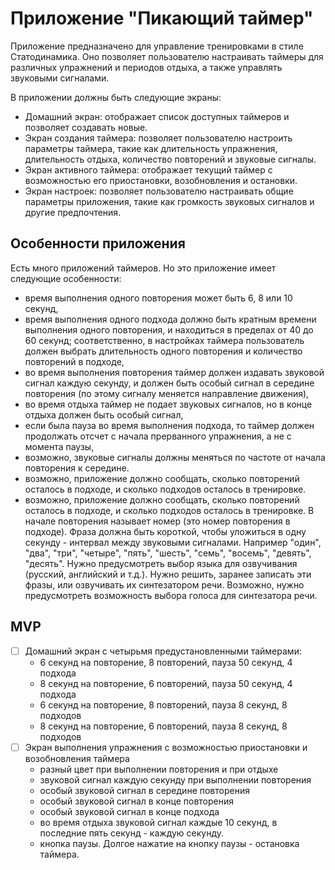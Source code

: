 # Приложение "Пикающий таймер"

Приложение предназначено для управление тренировками в стиле Статодинамика. Оно позволяет пользователю настраивать таймеры для различных упражнений и периодов отдыха, а также управлять звуковыми сигналами.

В приложении должны быть следующие экраны:

- Домашний экран: отображает список доступных таймеров и позволяет создавать новые.
- Экран создания таймера: позволяет пользователю настроить параметры таймера, такие как длительность упражнения, длительность отдыха, количество повторений и звуковые сигналы.
- Экран активного таймера: отображает текущий таймер с возможностью его приостановки, возобновления и остановки.
- Экран настроек: позволяет пользователю настраивать общие параметры приложения, такие как громкость звуковых сигналов и другие предпочтения.

## Особенности приложения

Есть много приложений таймеров. Но это приложение имеет следующие особенности:
- время выполнения одного повторения может быть 6, 8 или 10 секунд,
- время выполнения одного подхода должно быть кратным времени выполнения одного повторения, и находиться в пределах от 40 до 60 секунд; соответственно, в настройках таймера пользователь должен выбрать длительность одного повторения и количество повторений в подходе,
- во время выполнения повторения таймер должен издавать звуковой сигнал каждую секунду, и должен быть особый сигнал в середине повторения (по этому сигналу меняется направление движения),
- во время отдыха таймер не подает звуковых сигналов, но в конце отдыха должен быть особый сигнал,
- если была пауза во время выполнения подхода, то таймер должен продолжать отсчет с начала прерванного упражнения, а не с момента паузы,
- возможно, звуковые сигналы должны меняться по частоте от начала повторения к середине. 
- возможно, приложение должно сообщать, сколько повторений осталось в подходе, и сколько подходов осталось в тренировке.
- возможно, приложение должно сообщать, сколько повторений осталось в подходе, и сколько подходов осталось в тренировке. В начале повторения называет номер (это номер повторения в подходе). Фраза должна быть короткой, чтобы уложиться в одну секунду - интервал между звуковыми сигналами. Например "один", "два", "три", "четыре", "пять", "шесть", "семь", "восемь", "девять", "десять". Нужно предусмотреть выбор языка для озвучивания (русский, английский и т.д.). Нужно решить, заранее записать эти фразы, или озвучивать их синтезатором речи. Возможно, нужно предусмотреть возможность выбора голоса для синтезатора речи.

## MVP

- [ ] Домашний экран с четырьмя предустановленными таймерами:
  - 6 секунд на повторение, 8 повторений, пауза 50 секунд, 4 подхода
  - 8 секунд на повторение, 6 повторений, пауза 50 секунд, 4 подхода
  - 6 секунд на повторение, 8 повторений, пауза 8 секунд, 8 подходов
  - 8 секунд на повторение, 6 повторений, пауза 8 секунд, 8 подходов
- [ ] Экран выполнения упражнения с возможностью приостановки и возобновления таймера
  - разный цвет при выполнении повторения и при отдыхе
  - звуковой сигнал каждую секунду при выполнении повторения
  - особый звуковой сигнал в середине повторения
  - особый звуковой сигнал в конце повторения
  - особый звуковой сигнал в конце подхода
  - во время отдыха звуковой сигнал каждые 10 секунд, в последние пять секунд - каждую секунду.
  - кнопка паузы. Долгое нажатие на кнопку паузы - остановка таймера.